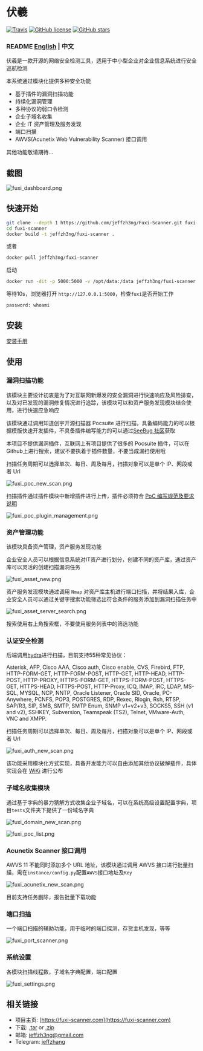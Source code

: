 # 伏羲

[![Travis](https://img.shields.io/badge/Python-2.6%7C2.7-blue.svg)](https://www.python.org/)
[![GitHub license](https://img.shields.io/github/license/jeffzh3ng/Fuxi-Scanner.svg)](https://github.com/jeffzh3ng/Fuxi-Scanner/blob/master/LICENSE)
[![GitHub stars](https://img.shields.io/github/stars/jeffzh3ng/Fuxi-Scanner.svg)](https://github.com/jeffzh3ng/Fuxi-Scanner/stargazers)

### README [English](../README.md) | 中文

伏羲是一款开源的网络安全检测工具，适用于中小型企业对企业信息系统进行安全巡航检测

本系统通过模块化提供多种安全功能

- 基于插件的漏洞扫描功能
- 持续化漏洞管理
- 多种协议的弱口令检测
- 企业子域名收集
- 企业 IT 资产管理及服务发现
- 端口扫描
- AWVS(Acunetix Web Vulnerability Scanner) 接口调用

其他功能敬请期待...

## 截图

![fuxi_dashboard.png](images/fuxi_dashboard.png)

## 快速开始

```bash
git clone --depth 1 https://github.com/jeffzh3ng/Fuxi-Scanner.git fuxi-scanner
cd fuxi-scanner
docker build -t jeffzh3ng/fuxi-scanner .
```

或者

```bash
docker pull jeffzh3ng/fuxi-scanner
```

启动

```bash
docker run -dit -p 5000:5000 -v /opt/data:/data jeffzh3ng/fuxi-scanner:latest
```

等待10s，浏览器打开 `http://127.0.0.1:5000`，检查`fuxi`是否开始工作

`password: whoami`

## 安装

[安装手册](INSTALL.zh.md)

## 使用

### 漏洞扫描功能

该模块主要设计初衷是为了对互联网新爆发的安全漏洞进行快速响应及风险排查，以及对已发现的漏洞修复情况进行追踪，该模块可以和资产服务发现模块结合使用，进行快速应急响应

该模块通过调用知道创宇开源扫描器 Pocsuite 进行扫描，具备编码能力的可以根据模版快速开发插件，不具备插件编写能力的可以通过[SeeBug 社区](https://www.seebug.org/)获取

本项目不提供漏洞插件，互联网上有项目提供了很多的 Pocsuite 插件，可以在Github上进行搜索，建议不要执着于插件数量，不要当成漏扫使用哦

扫描任务周期可以选择单次、每日、周及每月，扫描对象可以是单个 IP、网段或者 Url

![fuxi_poc_new_scan.png](images/fuxi_poc_new_scan.png)

扫描插件通过插件模块中新增插件进行上传，插件必须符合 [PoC 编写规范及要求说明](https://github.com/knownsec/Pocsuite/blob/master/docs/CODING.md)

![fuxi_poc_plugin_management.png](images/fuxi_poc_plugin_management.png)

### 资产管理功能

该模块具备资产管理，资产服务发现功能

企业安全人员可以根据信息系统对IT资产进行划分，创建不同的资产库，通过资产库可以灵活的创建扫描漏洞任务

![fuxi_asset_new.png](images/fuxi_asset_new.png)

资产服务发现模块通过调用 `Nmap` 对资产库主机进行端口扫描，并将结果入库，企业安全人员可以通过关键字搜索功能筛选出符合条件的服务添加到漏洞扫描任务中

![fuxi_asset_server_search.png](images/fuxi_asset_service_search.png)

搜索使用右上角搜索框，不要使用服务列表中的筛选功能

### 认证安全检测

后端调用[hydra](https://github.com/vanhauser-thc/thc-hydra)进行扫描，目前支持55种常见协议：

Asterisk, AFP, Cisco AAA, Cisco auth, Cisco enable, CVS, Firebird, FTP, HTTP-FORM-GET, HTTP-FORM-POST, HTTP-GET, HTTP-HEAD, HTTP-POST, HTTP-PROXY, HTTPS-FORM-GET, HTTPS-FORM-POST, HTTPS-GET, HTTPS-HEAD, HTTPS-POST, HTTP-Proxy, ICQ, IMAP, IRC, LDAP, MS-SQL, MYSQL, NCP, NNTP, Oracle Listener, Oracle SID, Oracle, PC-Anywhere, PCNFS, POP3, POSTGRES, RDP, Rexec, Rlogin, Rsh, RTSP, SAP/R3, SIP, SMB, SMTP, SMTP Enum, SNMP v1+v2+v3, SOCKS5, SSH (v1 and v2), SSHKEY, Subversion, Teamspeak (TS2), Telnet, VMware-Auth, VNC and XMPP.

扫描任务周期可以选择单次、每日、周及每月，扫描对象可以是单个 IP、网段或者 Url

![fuxi_auth_new_scan.png](images/fuxi_auth_new_scan.png)

该功能采用模块化方式实现，具备开发能力可以自由添加其他协议破解插件，具体实现会在 [WiKi]() 进行公布

### 子域名收集模块

通过基于字典的暴力猜解方式收集企业子域名，可以在系统高级设置配置字典，项目`tests`文件夹下提供了一份域名字典

![fuxi_domain_new_scan.png](images/fuxi_domain_new_scan.png)

![fuxi_poc_list.png](images/fuxi_domain_list.png)

### Acunetix Scanner 接口调用

AWVS 11 不能同时添加多个 URL 地址，该模块通过调用 AWVS 接口进行批量扫描，需在`instance/config.py`配置`AWVS`接口地址及`Key`

![fuxi_acunetix_new_scan.png](images/fuxi_acunetix_new_scan.png)

目前支持任务删除，报告批量下载功能

### 端口扫描

一个端口扫描的辅助功能，用于临时的端口探测，存货主机发现，等等

![fuxi_port_scanner.png](images/fuxi_port_scanner.png)

### 系统设置

各模块扫描线程数，子域名字典配置，端口配置

![fuxi_settings.png](images/fuxi_settings.png)

## 相关链接

- 项目主页: [https://fuxi-scanner.com](https://fuxi-scanner.com)
- 下载: [.tar](https://github.com/jeffzh3ng/Fuxi-Scanner/tarball/master) or [.zip](https://github.com/jeffzh3ng/Fuxi-Scanner/zipball/master)
- 邮箱: [jeffzh3ng@gmail.com](mailto:jeffzh3ng@gmail.com)
- Telegram: [jeffzhang](https://t.me/jeffzhang)
